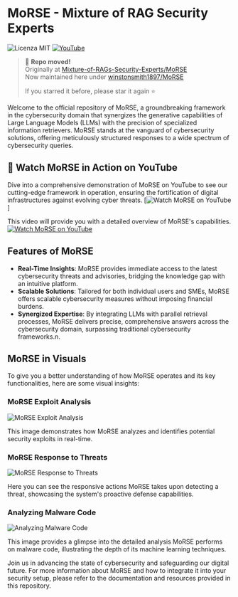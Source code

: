 # MoRSE - Mixture of RAG Security Experts

![Licenza MIT](https://img.shields.io/badge/license-MIT-green)
[![YouTube](https://img.shields.io/badge/YouTube-Watch%20Demo-red?logo=youtube&logoColor=white)](https://youtu.be/TjpCZg36ZUk)

> 🚨 **Repo moved!**  
> Originally at [Mixture-of-RAGs-Security-Experts/MoRSE](https://github.com/Mixture-of-RAGs-Security-Experts/MoRSE)  
> Now maintained here under [winstonsmith1897/MoRSE](https://github.com/winstonsmith1897/MoRSE)  
>  
> If you starred it before, please star it again ⭐  


Welcome to the official repository of MoRSE, a groundbreaking framework in the cybersecurity domain that synergizes the generative capabilities of Large Language Models (LLMs) with the precision of specialized information retrievers. MoRSE stands at the vanguard of cybersecurity solutions, offering meticulously structured responses to a wide spectrum of cybersecurity queries.


## 🎥 Watch MoRSE in Action on YouTube

Dive into a comprehensive demonstration of MoRSE on YouTube to see our cutting-edge framework in operation, ensuring the fortification of digital infrastructures against evolving cyber threats.
[![Watch MoRSE on YouTube](https://github.com/winstonsmith1897/MoRSE-Mixture-of-RAG-Security-Experts/blob/main/MoRSE_ICON.png)]

This video will provide you with a detailed overview of MoRSE's capabilities.
[![Watch MoRSE on YouTube](https://img.shields.io/badge/▶️%20Watch%20on%20YouTube-red?style=for-the-badge&logo=youtube)](https://youtu.be/TjpCZg36ZUk)

## Features of MoRSE

- **Real-Time Insights**: MoRSE provides immediate access to the latest cybersecurity threats and advisories, bridging the knowledge gap with an intuitive platform.
- **Scalable Solutions**: Tailored for both individual users and SMEs, MoRSE offers scalable cybersecurity measures without imposing financial burdens.
- **Synergized Expertise**: By integrating LLMs with parallel retrieval processes, MoRSE delivers precise, comprehensive answers across the cybersecurity domain, surpassing traditional cybersecurity frameworks.n.

## MoRSE in Visuals

To give you a better understanding of how MoRSE operates and its key functionalities, here are some visual insights:

### MoRSE Exploit Analysis

![MoRSE Exploit Analysis](https://github.com/winstonsmith1897/MoRSE-Mixture-of-RAG-Security-Experts/blob/main/MoRSE%20Exploit.png)

This image demonstrates how MoRSE analyzes and identifies potential security exploits in real-time.

### MoRSE Response to Threats

![MoRSE Response to Threats](https://github.com/winstonsmith1897/MoRSE-Mixture-of-RAG-Security-Experts/blob/main/MoRSE%20Response.png)

Here you can see the responsive actions MoRSE takes upon detecting a threat, showcasing the system's proactive defense capabilities.

### Analyzing Malware Code

![Analyzing Malware Code](https://github.com/winstonsmith1897/MoRSE-Mixture-of-RAG-Security-Experts/blob/main/Malware%20Code.png)

This image provides a glimpse into the detailed analysis MoRSE performs on malware code, illustrating the depth of its machine learning techniques.

Join us in advancing the state of cybersecurity and safeguarding our digital future. For more information about MoRSE and how to integrate it into your security setup, please refer to the documentation and resources provided in this repository.
